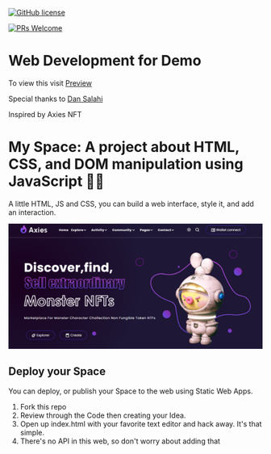 [![GitHub license](https://img.shields.io/github/license/microsoft/Web-Dev-For-Beginners.svg)](https://github.com/microsoft/Web-Dev-For-Beginners/blob/master/LICENSE)

[![PRs Welcome](https://img.shields.io/badge/PRs-welcome-brightgreen.svg?style=flat-square)](http://makeapullrequest.com)

# Web Development for Demo 
To view this visit [Preview](https://jkourosh.github.io/axNFT/)

Special thanks to [Dan Salahi](https://github.com/dansalahi)

Inspired by Axies NFT

# My Space: A project about HTML, CSS, and DOM manipulation using JavaScript 🌵🌱

A little HTML, JS and CSS, you can build a web interface, style it, and add an interaction.

![my space](./assets/img/preview.png)

## Deploy your Space

You can deploy, or publish your Space to the web using Static Web Apps.

1. Fork this repo
2. Review  through the Code then creating your Idea.
3. Open up index.html with your favorite text editor and hack away. It's that simple.
4. There's no API in this web, so don't worry about adding that
